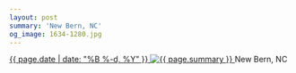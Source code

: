 ```yaml
---
layout: post
summary: 'New Bern, NC'
og_image: 1634-1280.jpg
---
```


<p>
 <time>
  <a href="/1634">
   {{ page.date | date: "%B %-d, %Y" }}
  </a>
 </time>
 <a href="/1634">
  <img alt="{{ page.summary }}" data-taken="4/28/2022" sizes="(min-width: 700px) 50vw, calc(100vw - 2rem)" src="{{ site.assets_url }}/1634-640.jpg" srcset="{{ site.assets_url }}/1634-320.jpg 320w, {{ site.assets_url }}/1634-640.jpg 640w, {{ site.assets_url }}/1634-960.jpg 960w, {{ site.assets_url }}/1634-1280.jpg 1280w"/>
 </a>
 <span>
  New Bern, NC
 </span>
</p>
